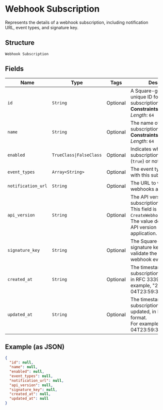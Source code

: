 
# Webhook Subscription

Represents the details of a webhook subscription, including notification URL,
event types, and signature key.

## Structure

`Webhook Subscription`

## Fields

| Name | Type | Tags | Description |
|  --- | --- | --- | --- |
| `id` | `String` | Optional | A Square-generated unique ID for the subscription.<br>**Constraints**: *Maximum Length*: `64` |
| `name` | `String` | Optional | The name of this subscription.<br>**Constraints**: *Maximum Length*: `64` |
| `enabled` | `TrueClass\|FalseClass` | Optional | Indicates whether the subscription is enabled (`true`) or not (`false`). |
| `event_types` | `Array<String>` | Optional | The event types associated with this subscription. |
| `notification_url` | `String` | Optional | The URL to which webhooks are sent. |
| `api_version` | `String` | Optional | The API version of the subscription.<br>This field is optional for `CreateWebhookSubscription`.<br>The value defaults to the API version used by the application. |
| `signature_key` | `String` | Optional | The Square-generated signature key used to validate the origin of the webhook event. |
| `created_at` | `String` | Optional | The timestamp of when the subscription was created, in RFC 3339 format. For example, "2016-09-04T23:59:33.123Z". |
| `updated_at` | `String` | Optional | The timestamp of when the subscription was last updated, in RFC 3339 format.<br>For example, "2016-09-04T23:59:33.123Z". |

## Example (as JSON)

```json
{
  "id": null,
  "name": null,
  "enabled": null,
  "event_types": null,
  "notification_url": null,
  "api_version": null,
  "signature_key": null,
  "created_at": null,
  "updated_at": null
}
```

